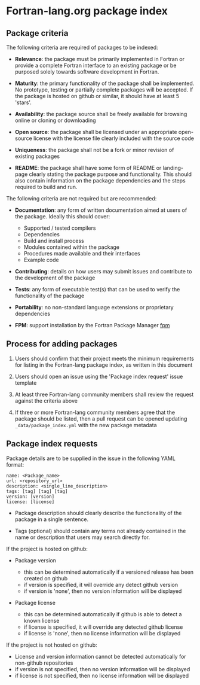 # Fortran-lang.org package index


## Package criteria

The following criteria are required of packages to be indexed:

- __Relevance__: the package must be primarily implemented in Fortran or provide
a complete Fortran interface to an existing package or be purposed solely towards
software development in Fortran.

- __Maturity__: the primary functionality of the package shall be implemented.
No prototype, testing or partially complete packages will be accepted.
If the package is hosted on github or similar, it should have at least 5 'stars'.

- __Availability__: the package source shall be freely available for browsing online
or cloning or downloading

- __Open source__: the package shall be licensed under an appropriate open-source license
with the license file clearly included with the source code

- __Uniqueness__: the package shall not be a fork or minor revision of existing packages

- __README__: the package shall have some form of README or landing-page clearly
stating the package purpose and functionality. This should also contain information
on the package dependencies and the steps required to build and run.


The following criteria are not required but are recommended:

- __Documentation__: any form of written documentation aimed at users of the package. Ideally
this should cover:
  - Supported / tested compilers
  - Dependencies
  - Build and install process
  - Modules contained within the package
  - Procedures made available and their interfaces
  - Example code

- __Contributing__: details on how users may submit issues and contribute to the development of the
package

- __Tests__: any form of executable test(s) that can be used to verify the functionality of the package

- __Portability__: no non-standard language extensions or proprietary dependencies

- __FPM__: support installation by the Fortran Package Manager [fpm](https://github.com/fortran-lang/fpm)


## Process for adding packages

1. Users should confirm that their project meets the minimum requirements for listing in the 
Fortran-lang package index, as written in this document

2. Users should open an issue using the 'Package index request' issue template

3. At least three Fortran-lang community members shall review the request against the criteria above

4. If three or more Fortran-lang community members agree that the package should be listed, then a pull
request can be opened updating `_data/package_index.yml` with the new package metadata


## Package index requests

Package details are to be supplied in the issue in the following YAML format:

```
name: <Package_name>
url: <repository_url>
description: <single_line_description>
tags: [tag] [tag] [tag]
version: [version]
license: [license]
```

- Package description should clearly describe the functionality of the package in a single sentence.

- Tags (optional) should contain any terms not already contained in the name or description that 
users may search directly for.

If the project is hosted on github:

- Package version
  - this can be determined automatically if a versioned release has been created on github
  - if version is specified, it will override any detect github version
  - if version is 'none', then no version information will be displayed

- Package license
  - this can be determined automatically if github is able to detect a known license
  - if license is specified, it will override any detected github license
  - if license is 'none', then no license information will be displayed

If the project is not hosted on github:

- License and version information cannot be detected automatically for non-github repositories
- if version is not specified, then no version information will be displayed
- if license is not specified, then no license information will be displayed




